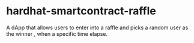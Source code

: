 # hardhat-smartcontract-raffle
A dApp that allows users to enter into a raffle and picks a random user as the winner , when a specific time elapse.
